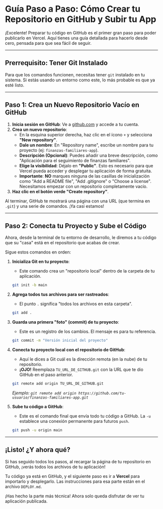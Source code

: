 # Guía Paso a Paso: Cómo Crear tu Repositorio en GitHub y Subir tu App

¡Excelente! Preparar tu código en GitHub es el primer gran paso para poder publicarlo en Vercel. Aquí tienes una guía detallada para hacerlo desde cero, pensada para que sea fácil de seguir.

---

## Prerrequisito: Tener Git Instalado

Para que los comandos funcionen, necesitas tener `git` instalado en tu sistema. Si estás usando un entorno como este, lo más probable es que ya esté listo.

---

## Paso 1: Crea un Nuevo Repositorio Vacío en GitHub

1.  **Inicia sesión en GitHub**: Ve a [github.com](https://github.com) y accede a tu cuenta.
2.  **Crea un nuevo repositorio**:
    *   En la esquina superior derecha, haz clic en el ícono `+` y selecciona **"New repository"**.
    *   **Dale un nombre**: En "Repository name", escribe un nombre para tu proyecto (ej: `finanzas-familiares-app`).
    *   **Descripción (Opcional)**: Puedes añadir una breve descripción, como "Aplicación para el seguimiento de finanzas familiares".
    *   **Elige la visibilidad**: Déjalo en **"Public"**. Esto es necesario para que Vercel pueda acceder y desplegar tu aplicación de forma gratuita.
    *   **Importante**: **NO** marques ninguna de las casillas de inicialización como "Add a README file", "Add .gitignore" o "Choose a license". Necesitamos empezar con un repositorio completamente vacío.
3.  **Haz clic en el botón verde "Create repository"**.

Al terminar, GitHub te mostrará una página con una URL (que termina en `.git`) y una serie de comandos. ¡Ya casi estamos!

---

## Paso 2: Conecta tu Proyecto y Sube el Código

Ahora, desde la terminal de tu entorno de desarrollo, le diremos a tu código que su "casa" está en el repositorio que acabas de crear.

Sigue estos comandos en orden:

1.  **Inicializa Git en tu proyecto**:
    *   Este comando crea un "repositorio local" dentro de la carpeta de tu aplicación.
    ```bash
    git init -b main
    ```

2.  **Agrega todos tus archivos para ser rastreados**:
    *   El punto `.` significa "todos los archivos en esta carpeta".
    ```bash
    git add .
    ```

3.  **Guarda una primera "foto" (commit) de tu proyecto**:
    *   Este es un registro de los cambios. El mensaje es para tu referencia.
    ```bash
    git commit -m "Versión inicial del proyecto"
    ```

4.  **Conecta tu proyecto local con el repositorio de GitHub**:
    *   Aquí le dices a Git cuál es la dirección remota (en la nube) de tu repositorio.
    *   **¡OJO!** Reemplaza `TU_URL_DE_GITHUB.git` con la URL que te dio GitHub en el paso anterior.
    ```bash
    git remote add origin TU_URL_DE_GITHUB.git
    ```
    *Ejemplo: `git remote add origin https://github.com/tu-usuario/finanzas-familiares-app.git`*

5.  **Sube tu código a GitHub**:
    *   Este es el comando final que envía todo tu código a GitHub. La `-u` establece una conexión permanente para futuros `push`.
    ```bash
    git push -u origin main
    ```

---

## ¡Listo! ¿Y ahora qué?

Si has seguido todos los pasos, al recargar la página de tu repositorio en GitHub, ¡verás todos los archivos de tu aplicación!

Tu código ya está en GitHub, y el siguiente paso es ir a **Vercel** para importarlo y desplegarlo. Las instrucciones para esa parte están en el archivo `DEPLOY.md`.

¡Has hecho la parte más técnica! Ahora solo queda disfrutar de ver tu aplicación publicada.
